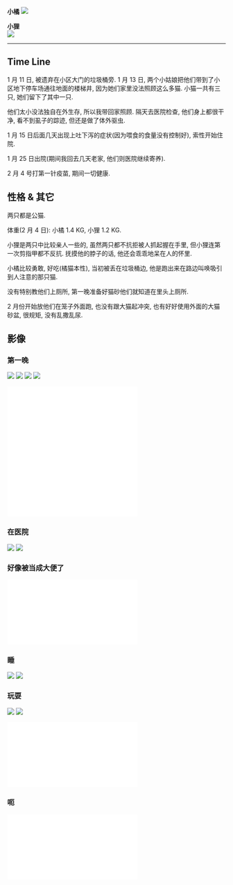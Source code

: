**小橘**
![](https://p.ipic.vip/uwsf82.jpg)

**小狸**  
![](https://p.ipic.vip/8tabkw.jpg)

---

## Time Line

1 月 11 日, 被遗弃在小区大门的垃圾桶旁.
1 月 13 日, 两个小姑娘把他们带到了小区地下停车场通往地面的楼梯井, 因为她们家里没法照顾这么多猫. 小猫一共有三只, 她们留下了其中一只.
  
他们太小没法独自在外生存, 所以我带回家照顾. 
隔天去医院检查, 他们身上都很干净, 看不到虱子的踪迹, 但还是做了体外驱虫. 

1 月 15 日后面几天出现上吐下泻的症状(因为喂食的食量没有控制好), 索性开始住院. 

1 月 25 日出院(期间我回去几天老家, 他们则医院继续寄养). 

2 月 4 号打第一针疫苗, 期间一切健康. 


## 性格 & 其它
  
两只都是公猫. 

体重(2 月 4 日): 小橘 1.4 KG, 小狸 1.2 KG. 

小狸是两只中比较亲人一些的, 虽然两只都不抗拒被人抓起握在手里, 但小狸连第一次剪指甲都不反抗. 抚摸他的脖子的话, 他还会乖乖地呆在人的怀里. 

小橘比较勇敢, 好吃(橘猫本性), 当初被丢在垃圾桶边, 他是跑出来在路边叫唤吸引到人注意的那只猫.

没有特别教他们上厕所, 第一晚准备好猫砂他们就知道在里头上厕所. 

2 月份开始放他们在笼子外面跑, 也没有跟大猫起冲突, 也有好好使用外面的大猫砂盆, 很规矩, 没有乱撒乱尿. 


## 影像

### 第一晚

![](https://p.ipic.vip/bel8zv.jpg)
![](https://p.ipic.vip/6a39oi.jpg)
![](https://p.ipic.vip/98xmql.jpg)
![](https://p.ipic.vip/lwqq1r.jpg)
<iframe src="//player.bilibili.com/player.html?bvid=BV1dM4y1Q7Ra&page=1" scrolling="no" border="0" frameborder="no" framespacing="0" allowfullscreen="true"> </iframe>
<iframe src="//player.bilibili.com/player.html?bvid=BV1Y24y1B7uL&page=1" scrolling="no" border="0" frameborder="no" framespacing="0" allowfullscreen="true"> </iframe>

### 在医院
![](https://p.ipic.vip/qmjjeq.jpg)
![](https://p.ipic.vip/55ed64.jpg)
### 好像被当成大便了
<iframe src="//player.bilibili.com/player.html?bvid=BV1ix4y1j74y&page=1" scrolling="no" border="0" frameborder="no" framespacing="0" allowfullscreen="true"> </iframe>

### 睡
![](https://p.ipic.vip/wbofei.jpg)
![](https://p.ipic.vip/cvjlto.jpg)

### 玩耍
![](https://p.ipic.vip/tnq5tc.jpg)
![](https://p.ipic.vip/m7hbpa.jpg)
<iframe src="//player.bilibili.com/player.html?bvid=BV17Y411D7hW&page=1" scrolling="no" border="0" frameborder="no" framespacing="0" allowfullscreen="true"> </iframe>

### 呃
<iframe src="//player.bilibili.com/player.html?bvid=BV1SR4y1B7Ci&page=1" scrolling="no" border="0" frameborder="no" framespacing="0" allowfullscreen="true"> </iframe>